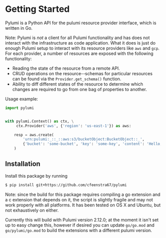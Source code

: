 # Getting Started

Pylumi is a Python API for the pulumi resource provider interface, which is written in Go.

Note: Pylumi is _not_ a client for all Pulumi functionality and has does not interact with the infrastructure as code application. What it does is just do enough Pulumi setup to interact with its resource providers like `aws` and `gcp`. For each provider, a number of resources are exposed with the following functionality:
- Reading the state of the resource from a remote API.
- CRUD operations on the resource--schemas for particular resources can be found via the `Provider.get_schema()` function. 
- Ability to diff different states of the resource to determine which changes are required to go from one bag of properties to another.

Usage example:
```python
import pylumi


with pylumi.Context() as ctx, \
     ctx.Provider('aws', {'region': 'us-east-1'}) as aws:

    resp = aws.create(
        'urn:pulumi:_::_::aws:s3/bucketObject:BucketObject::_',
        {'bucket': 'some-bucket', 'key': 'some-key', 'content': 'Hello, world!'},
    )
```

## Installation

Install this package by running
```bash
$ pip install git+https://github.com/cfeenstra67/pylumi
```
Note: since the build for this package requires compiling a go extension and a c extension that depends on it, the script is slightly fragile and may not work properly with all platforms. It has been tested on OS X and Ubuntu, but not exhaustively on either.

Currently this will build with Pulumi version 2.12.0; at the moment it isn't set up to easy change this, however if desired you can update `go/go.mod` and `go/pylumi/go.mod` to build the extensions with a different pulumi version.
